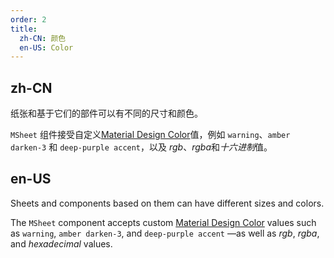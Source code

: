 ```yaml
---
order: 2
title:
  zh-CN: 颜色
  en-US: Color
---
```


## zh-CN

纸张和基于它们的部件可以有不同的尺寸和颜色。

`MSheet` 组件接受自定义[Material Design Color](https://vuetifyjs.com/zh-Hans/styles/colors/)值，例如 `warning`、`amber darken-3`
和 `deep-purple accent`，以及 *rgb*、*rgba*和*十六进制*值。

## en-US

Sheets and components based on them can have different sizes and colors.

The `MSheet` component accepts custom [Material Design Color](https://vuetifyjs.com/zh-Hans/styles/colors/) values such
as `warning`, `amber darken-3`, and `deep-purple accent` —as well as _rgb_, _rgba_, and _hexadecimal_ values.
